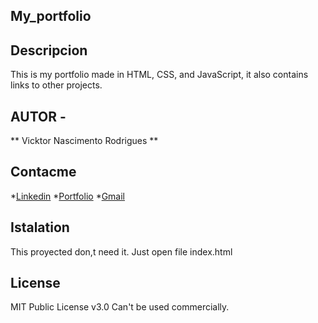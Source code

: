 ## My_portfolio

## Descripcion

This is my portfolio made in HTML, CSS, and JavaScript, it also contains links to other projects.

## AUTOR -
** Vicktor Nascimento Rodrigues **

## Contacme
*[Linkedin](https://www.linkedin.com/in/vicktor-nascimento-rodrigues-a1817825a/)
*[Portfolio](https://vicktorwork.000webhostapp.com)
*[Gmail](vicktornascimento@gmail.com)

## Istalation 
This proyected don,t need it. Just open file index.html 

## License
MIT Public License v3.0
Can't be used commercially.
